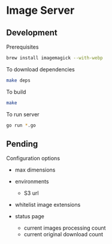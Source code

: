# Image Server

## Development

Prerequisites

```bash
brew install imagemagick --with-webp
```

To download dependencies 
```bash
make deps
```

To build
```bash
make
```

To run server
```bash
go run *.go
```

## Pending
Configuration options

- max dimensions
- environments
  - S3 url
- whitelist image extensions

- status page
  - current images processing count
  - current original download count

